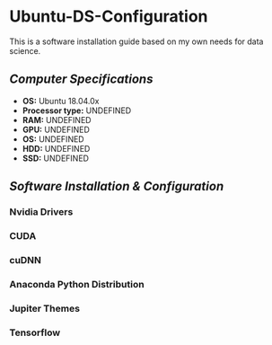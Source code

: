 # Ubuntu-DS-Configuration

This is a software installation guide based on my own needs for data science.

## *Computer Specifications*
* **OS:** Ubuntu 18.04.0x
* **Processor type:** UNDEFINED
* **RAM:**  UNDEFINED
* **GPU:** UNDEFINED
* **OS:** UNDEFINED
* **HDD:** UNDEFINED
* **SSD:** UNDEFINED

## *Software Installation & Configuration*
### Nvidia Drivers
### CUDA
### cuDNN
### Anaconda Python Distribution
### Jupiter Themes
### Tensorflow



